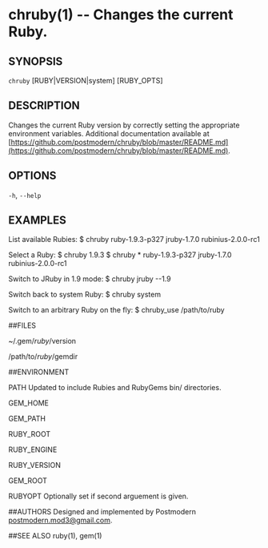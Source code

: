 # chruby(1) -- Changes the current Ruby.

## SYNOPSIS

`chruby` [RUBY|VERSION|system] [RUBY_OPTS]

## DESCRIPTION
Changes the current Ruby version by correctly setting the appropriate environment variables. Additional documentation available at [https://github.com/postmodern/chruby/blob/master/README.md](https://github.com/postmodern/chruby/blob/master/README.md).

## OPTIONS

`-h`, `--help`

## EXAMPLES

List available Rubies:
    $ chruby
     ruby-1.9.3-p327
     jruby-1.7.0
     rubinius-2.0.0-rc1

Select a Ruby:
    $ chruby 1.9.3
    $ chruby
     * ruby-1.9.3-p327
       jruby-1.7.0
       rubinius-2.0.0-rc1

Switch to JRuby in 1.9 mode:
    $ chruby jruby --1.9

Switch back to system Ruby:
    $ chruby system

Switch to an arbitrary Ruby on the fly:
    $ chruby_use /path/to/ruby

##FILES

~/.gem/$ruby/$version

/path/to/$ruby/$gemdir

##ENVIRONMENT

PATH Updated to include Rubies and RubyGems bin/ directories.

GEM_HOME

GEM_PATH

RUBY_ROOT

RUBY_ENGINE

RUBY_VERSION

GEM_ROOT

RUBYOPT Optionally set if second arguement is given.

##AUTHORS
Designed and implemented by Postmodern <postmodern.mod3@gmail.com>.

##SEE ALSO
ruby(1), gem(1)